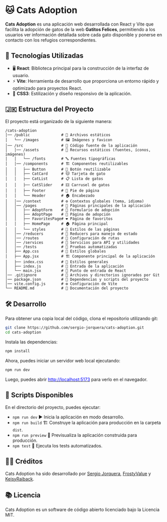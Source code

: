 # 🐱 Cats Adoption

**Cats Adoption** es una aplicación web desarrollada con React y Vite que facilita la adopción de gatos de la web **Gatitos Felices**, permitiendo a los usuarios ver información detallada sobre cada gato disponible y ponerse en contacto con los refugios correspondientes.

## 🚀 Tecnologías Utilizadas

- 🖥️ **React**: Biblioteca principal para la construcción de la interfaz de usuario.
- ⚡ **Vite**: Herramienta de desarrollo que proporciona un entorno rápido y optimizado para proyectos React.
- 🌈 **CSS3**: Estilización y diseño responsivo de la aplicación.

## 🇯️🇰 Estructura del Proyecto

El proyecto está organizado de la siguiente manera:

```
/cats-adoption
│── /public              # 📁 Archivos estáticos
│   └── /images          # 🖼️ Imágenes y favicon
│── /src                 # 📁 Código fuente de la aplicación
│   │── /assets          # 🎨 Recursos estáticos (fuentes, íconos, imágenes)
│   │   └── /fonts       # 🔤 Fuentes tipográficas
│   │── /components      # 🏗️ Componentes reutilizables
│   │   ├── Button       # 🔘 Botón reutilizable
│   │   ├── CatCard      # 🐱 Tarjeta de gato
│   │   ├── CatList      # 📋 Lista de gatos
│   │   ├── CatSlider    # 🎞️ Carrusel de gatos
│   │   ├── Footer       # 👣 Pie de página
│   │   └── Header       # 🏠 Encabezado
│   │── /context         # ⚙️ Contextos globales (tema, idioma)
│   │── /pages           # 📄 Páginas principales de la aplicación
│   │   ├── AdoptForm    # 📝 Formulario de adopción
│   │   ├── AdoptPage    # 🏡 Página de adopción
│   │   ├── FavoritesPage# ❤️ Página de favoritos
│   │   ├── HomePage     # 🏠 Página principal
│   │   └── styles       # 🎨 Estilos de las páginas
│   │── /reducers        # 🔄 Reducers para manejo de estado
│   │── /routes          # 🚏 Configuración de rutas
│   │── /services        # 🔧 Servicios para API y utilidades
│   │── /tests           # 🧪 Pruebas automatizadas
│   ├── App.css          # 🎨 Estilos globales
│   ├── App.jsx          # 🏗️ Componente principal de la aplicación
│   ├── index.css        # 🎨 Estilos generales
│   ├── index.js         # 🔰 Entrada de la aplicación
│   └── main.jsx         # 🚪 Punto de entrada de React
│── .gitignore           # 🚫 Archivos y directorios ignorados por Git
│── package.json         # 📜 Dependencias y scripts del proyecto
│── vite.config.js       # ⚙️ Configuración de Vite
└── README.md            # 📖 Documentación del proyecto
```

## 🛠️ Desarrollo

Para obtener una copia local del código, clona el repositorio utilizando git:

```bash
git clone https://github.com/sergio-jorquera/cats-adoption.git
cd cats-adoption
```

Instala las dependencias:

```bash
npm install
```

Ahora, puedes iniciar un servidor web local ejecutando:

```bash
npm run dev
```

Luego, puedes abrir [<span style="color:blue;">http://localhost:5173</span>](http://localhost:5173) para verlo en el navegador.

## 📝 Scripts Disponibles

En el directorio del proyecto, puedes ejecutar:

- `npm run dev` ▶️ Inicia la aplicación en modo desarrollo.
- `npm run build` 🏗️ Construye la aplicación para producción en la carpeta `dist`.
- `npm run preview` 👀 Previsualiza la aplicación construida para producción.
- `npm test` 🧪 Ejecuta los tests automatizados.

## 👨‍💻 Créditos

Cats Adoption ha sido desarrollado por [Sergio Jorquera](https://github.com/sergio-jorquera), [FrostyValue](https://github.com/FrostyValue) y [KeisyRaiback](https://github.com/KeisyRaiback).

## 📚 Licencia

Cats Adoption es un software de código abierto licenciado bajo la Licencia MIT.
